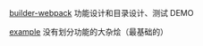 [builder-webpack](./builder-webpack/readme.md) 功能设计和目录设计、测试 DEMO

[example](./example/readme.md) 没有划分功能的大杂烩（最基础的）
